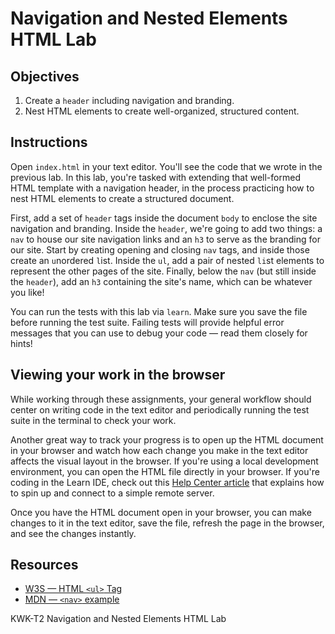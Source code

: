 # Navigation and Nested Elements HTML Lab

## Objectives

1. Create a `header` including navigation and branding.
2. Nest HTML elements to create well-organized, structured content.

## Instructions

Open `index.html` in your text editor. You'll see the code that we wrote in the previous lab. In this lab, you're tasked with extending that well-formed HTML template with a navigation header, in the process practicing how to nest HTML elements to create a structured document.

First, add a set of `header` tags inside the document `body` to enclose the site navigation and branding. Inside the `header`, we're going to add two things: a `nav` to house our site navigation links and an `h3` to serve as the branding for our site. Start by creating opening and closing `nav` tags, and inside those create an `u`nordered `l`ist. Inside the `ul`, add a pair of nested `li`st elements to represent the other pages of the site. Finally, below the `nav` (but still inside the `header`), add an `h3` containing the site's name, which can be whatever you like!

You can run the tests with this lab via `learn`. Make sure you save the file before running the test suite. Failing tests will provide helpful error messages that you can use to debug your code — read them closely for hints!

## Viewing your work in the browser

While working through these assignments, your general workflow should center on writing code in the text editor and periodically running the test suite in the terminal to check your work.

Another great way to track your progress is to open up the HTML document in your browser and watch how each change you make in the text editor affects the visual layout in the browser. If you're using a local development environment, you can open the HTML file directly in your browser. If you're coding in the Learn IDE, check out this [Help Center article](http://help.learn.co/the-learn-ide/common-ide-questions/viewing-html-pages-in-the-learn-ide) that explains how to spin up and connect to a simple remote server.

Once you have the HTML document open in your browser, you can make changes to it in the text editor, save the file, refresh the page in the browser, and see the changes instantly.

## Resources

* [W3S — HTML `<ul>` Tag](https://www.w3schools.com/tags/tag_ul.asp)
* [MDN — `<nav>` example](https://developer.mozilla.org/en-US/docs/Web/HTML/Element/nav#Examples)
<p data-visibility='hidden'>KWK-T2 Navigation and Nested Elements HTML Lab</p>